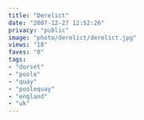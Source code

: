 ```yaml
---
title: "Derelict"
date: "2007-12-27 12:52:26"
privacy: "public"
image: "photo/derelict/derelict.jpg"
views: "18"
faves: "0"
tags:
- "dorset"
- "poole"
- "quay"
- "poolequay"
- "england"
- "uk"
---
```



